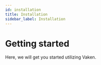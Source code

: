 ```yaml
---
id: installation
title: Installation
sidebar_label: Installation
---
```


# Getting started

Here, we will get you started utilizing Vaken.
